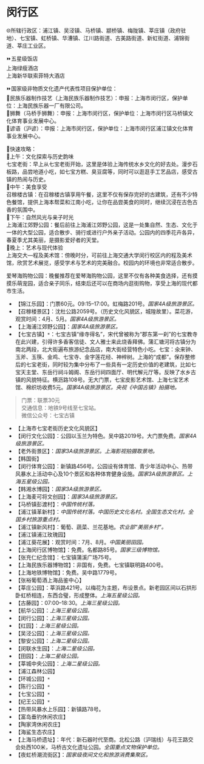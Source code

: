 # 闵行区  
🌐所辖行政区：浦江镇、吴泾镇、马桥镇、颛桥镇、梅陇镇、莘庄镇（政府驻地）、七宝镇、虹桥镇、华漕镇、江川路街道、古美路街道、新虹街道、浦锦街道、莘庄工业区。  

⏩五星级饭店  
上海绿瘦酒店  
上海新华联索菲特大酒店  

⏩国家级非物质文化遗产代表性项目保护单位：  
🔸民族乐器制作技艺（上海民族乐器制作技艺）：申报：上海市闵行区，保护单位：上海民族乐器一厂有限公司。  
🔸狮舞（马桥手狮舞）：申报：上海市闵行区，保护单位：上海市闵行区马桥镇文化体育事业发展中心。  
🔸谚语（沪谚）：申报：上海市闵行区，保护单位：上海市闵行区浦江镇文化体育事业发展中心。  

🧭快速攻略：  
🔸上午：文化探索与历史韵味  
七宝老街：早上从七宝老街开始，这里是体验上海传统水乡文化的好去处。漫步石板路，品尝地道小吃，如七宝方糕、臭豆腐等，同时可以逛逛手工艺品店，感受古镇的热闹与历史。  
🔸中午：美食享受  
召稼楼古镇：在召稼楼古镇享用午餐，这里不仅有保存完好的古建筑，还有不少特色餐馆，提供上海本帮菜和江南小吃，让你在品尝美食的同时，继续沉浸在古色古香的氛围中。  
🔸下午：自然风光与亲子时光  
上海浦江郊野公园：餐后前往上海浦江郊野公园，这是一处集自然、生态、文化于一体的大型公园，适合散步、骑行或进行户外亲子活动。公园内的四季花卉各异，春夏季尤其美丽，是摄影爱好者的天堂。  
🔸晚上：艺术与现代体验  
上海交大—程及美术馆：傍晚时分，可前往上海交通大学闵行校区内的程及美术馆，欣赏艺术展览，感受学术与艺术的完美融合。校园内的环境也非常适合散步。  

爱琴海购物公园：晚餐推荐在爱琴海购物公园，这里不仅有各种美食选择，还有摸摸乐萌宠园，适合亲子同乐，结束后还可以在商场内逛街购物，享受上海的现代都市生活。  

* 【锦江乐园】：门票60元。09:15–17:00。虹梅路201号。*国家4A级旅游景区。*  
* 【召稼楼景区】：沈杜公路2059号。（历史文化风貌区，城隍故里）。菜花游，观赏时间：4月、5月。*国家4A级旅游景区。*  
* 【上海浦江郊野公园】：*国家4A级旅游景区。*  
* 【七宝古镇】`*`：七宝古镇“缘寺得名”，宋代曾被称为“郡东第一刹”的七宝教寺在此兴建，引得许多香客信徒、文人雅士来此烧香拜佛。蒲汇塘河将古镇分为南北两段，北大街遍布旅游纪念品店，南大街经营特色小吃。七宝：氽来钟、玉斧、玉筷、金鸡、七宝寺、金字莲花经、神梓树。上海的“成都”。保存整修后的七宝老街，同时较为集中分布了一些具有一定历史价值的老建筑，比如七宝天主堂、东岳行祠斗姆阁、东岳行祠四面厅、明代解元厅等。反映了水乡古镇的风貌特征。横沥路108号。无大门票，七宝皮影艺术馆、上海七宝艺术馆、棉织坊收费5元。*国家4A级旅游景区。央视《中国古镇》拍摄地。*  
> 门票：联票30元  
> 交通信息：地铁9号线至七宝站。  
> 微信公众号：七宝古镇  
* 【上海市七宝老街历史文化风貌区】  
* 【闵行文化公园】：公园以玉兰为特色。吴中路2019号。大门票免费。*国家4A级旅游景区。*  
* 【老外街景区】：*国家3A级旅游景区。上海影视拍摄取景地。*  
* 【韩国街】  
* 【闵行体育公园】：新镇路456号。公园设有体育馆、青少年活动中心、热带风暴水上活动中心及10个景区和各种体育健身设施。*国家3A级旅游景区。上海五星级公园。*  
* 【韩湘水博园】：*国家3A级旅游景区。*  
* 【上海麦可将文创园】：*国家3A级旅游景区。*  
* 【马桥镇彭渡村】：*中国传统村落。*  
* 【浦江镇革新村】：*中国传统村落。中国历史文化名村。全国生态文化村。全国乡村旅游重点村。*  
* 【浦江镇新风村】：葡萄、蔬菜、兰花基地。*农业部“美丽乡村”。*  
* 【浦江镇浦江玫瑰园】  
* 【浦江葵花展】：观赏时间：7月、8月。*中国美丽田园。*  
* 【上海闵行区博物馆】：免费。名都路85号。*国家三级博物馆。*  
* 【张充仁纪念馆】：七宝镇蒲溪广场75号。  
* 【上海民族乐器博物馆】：非国有，免费。七宝镇联明路400号。  
* 【上海地铁博物馆】：免费。吴中路1779号。  
* 【张裕葡萄酒上海品鉴中心】  
* 【莘庄公园】：莘浜路421号。以梅花为主题，布设景点。新老园区间以石拱形卧虹桥相连，东西合璧，形成整体。*上海五星级公园。*  
* 【古藤园】：07:00–18:30。*上海三星级公园。*  
* 【航华公园】：*上海三星级公园。*  
* 【闵行公园】：*上海三星级公园。*  
* 【红园】：*上海三星级公园。*  
* 【吴泾公园】：*上海三星级公园。*  
* 【黎安公园】：*上海二星级公园。*  
* 【闵联水生园】：*上海二星级公园。*  
* 【田园】：*上海二星级公园。*  
* 【莘城中央公园】：*上海二星级公园。*  
* 【浦江森林公园】  
* 【环城公园】`*`  
* 【陈行公园】`*`  
* 【七宝公园】`*`  
* 【纪王公园】`*`  
* 【热带风暴水上乐园】：新镇路78号。  
* 【富岛垂钓休闲农庄】  
* 【陶家湾休闲农庄】  
* 【海鲨生态农庄】  
* 【上海马桥遗址】：年代：新石器时代至商。北松公路（沪瑞线）与花王路交会处西100米，马桥古文化遗址公园。*全国重点文物保护单位。*  
* 【夜虹桥潮流街区】：*国家级夜间文化和旅游消费集聚区。*  
<!-- Last processed: 2025-08-14 10:57:04 -->
